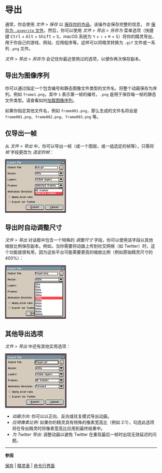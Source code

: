 # 导出

通常，你会使用 *文件 > 保存* 以 [保存你的作品](save.md)，该操作会保存完整的信息，
并 [保存为 `.aseprite` 文件](files.md#aseprite)。然后，你可以使用 *文件 > 导出 > 另存为* 
菜单选项（快捷键 <kbd>Ctrl</kbd> + <kbd>Alt</kbd> + <kbd>Shift</kbd> + <kbd>S</kbd>，macOS 系统为 <kbd>⌥</kbd> + <kbd>⇧</kbd> + <kbd>⌘</kbd> + <kbd>S</kbd>）将你的精灵导出，
用于你自己的游戏、网站、应用程序等。这样可以将精灵转换为 `.gif` 文件或一系列 `.png` 文件。

*文件 > 导出 > 另存为* 会记住你最近使用过的选项，以便你再次保存副本。

## 导出为图像序列

你可以通过指定一个包含编号和静态图像文件类型的文件名，将整个动画保存为序列。例如 `frame1.png`，其中 `1` 表示第一帧的编号，`.png` 是用于保存每一帧的静态文件类型。请查看如何[加载图像序列](open.md#loading-image-sequences)。

如果你指定其他文件名，例如 `frame001.png`，那么生成的文件名将会是
`frame001.png`、`frame002.png`、`frame003.png` 等。

## 仅导出一帧

从 *文件 > 导出* 中，你可以导出一帧（或一个图层，或一组选定的帧等），只需将 *帧* 字段更改为 *选定的帧*：

![文件 > 导出 > 导出为 > 选中的帧](exporting/file-export-sel-frame.png)

## 导出时自动调整尺寸

*文件 > 导出* 对话框中包含一个特殊的 *调整尺寸* 字段，你可以使用该字段以其他缩放比例保存副本。例如，当你需要将动画上传到社交网络（如 Twitter）时，这个功能就很有用，因为这些平台可能需要更高的缩放比例（例如原始精灵尺寸的 400%）：

![文件 > 导出 > 调整尺寸](exporting/file-export-resize.png)

## 其他导出选项

*文件 > 导出* 中还有其他实用选项：

![文件 > 导出 菜单选项](exporting/file-export.png)

* *动画方向*: 你可以以正向、反向或往复模式导出动画。
* *应用像素比例*: 如果你的精灵具有特殊的像素宽高比（例如 2:1），勾选此选项将在导出精灵时将像素宽高比应用到最终结果中。
* *为 Twitter 导出*: 调整动画以避免 Twitter 在重现最后一帧时出现无效延迟的问题。

---

**参阅**

[保存](save.md) |
[精灵表](sprite-sheet.md) |
[命令行界面](cli.md)
